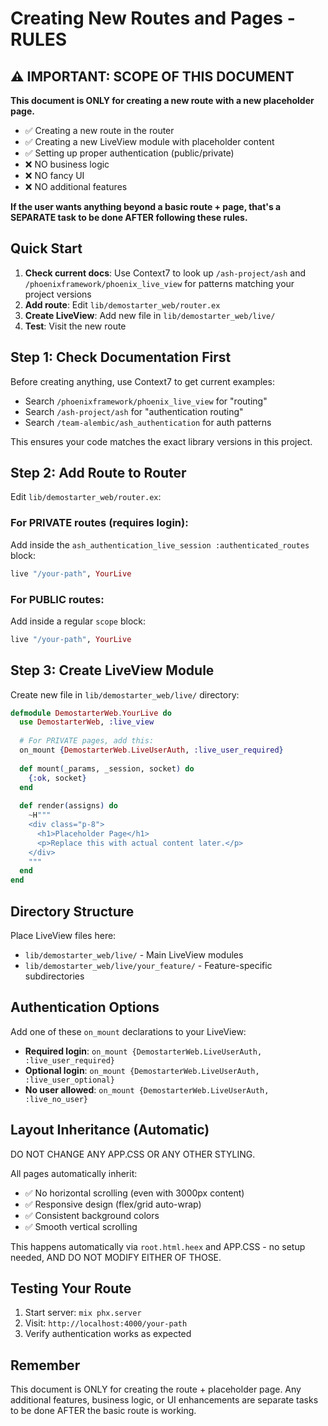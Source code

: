 # Creating New Routes and Pages - RULES

## ⚠️ IMPORTANT: SCOPE OF THIS DOCUMENT

**This document is ONLY for creating a new route with a new placeholder page.**

- ✅ Creating a new route in the router
- ✅ Creating a new LiveView module with placeholder content
- ✅ Setting up proper authentication (public/private)
- ❌ NO business logic
- ❌ NO fancy UI  
- ❌ NO additional features

**If the user wants anything beyond a basic route + page, that's a SEPARATE task to be done AFTER following these rules.**

## Quick Start

1. **Check current docs**: Use Context7 to look up `/ash-project/ash` and `/phoenixframework/phoenix_live_view` for patterns matching your project versions
2. **Add route**: Edit `lib/demostarter_web/router.ex`
3. **Create LiveView**: Add new file in `lib/demostarter_web/live/`
4. **Test**: Visit the new route

## Step 1: Check Documentation First

Before creating anything, use Context7 to get current examples:
- Search `/phoenixframework/phoenix_live_view` for "routing" 
- Search `/ash-project/ash` for "authentication routing"
- Search `/team-alembic/ash_authentication` for auth patterns

This ensures your code matches the exact library versions in this project.

## Step 2: Add Route to Router

Edit `lib/demostarter_web/router.ex`:

### For PRIVATE routes (requires login):
Add inside the `ash_authentication_live_session :authenticated_routes` block:
```elixir
live "/your-path", YourLive
```

### For PUBLIC routes:
Add inside a regular `scope` block:
```elixir
live "/your-path", YourLive
```

## Step 3: Create LiveView Module

Create new file in `lib/demostarter_web/live/` directory:

```elixir
defmodule DemostarterWeb.YourLive do
  use DemostarterWeb, :live_view
  
  # For PRIVATE pages, add this:
  on_mount {DemostarterWeb.LiveUserAuth, :live_user_required}
  
  def mount(_params, _session, socket) do
    {:ok, socket}
  end
  
  def render(assigns) do
    ~H"""
    <div class="p-8">
      <h1>Placeholder Page</h1>
      <p>Replace this with actual content later.</p>
    </div>
    """
  end
end
```

## Directory Structure

Place LiveView files here:
- `lib/demostarter_web/live/` - Main LiveView modules
- `lib/demostarter_web/live/your_feature/` - Feature-specific subdirectories

## Authentication Options

Add one of these `on_mount` declarations to your LiveView:

- **Required login**: `on_mount {DemostarterWeb.LiveUserAuth, :live_user_required}`
- **Optional login**: `on_mount {DemostarterWeb.LiveUserAuth, :live_user_optional}`
- **No user allowed**: `on_mount {DemostarterWeb.LiveUserAuth, :live_no_user}`

## Layout Inheritance (Automatic)

DO NOT CHANGE ANY APP.CSS OR ANY OTHER STYLING.

All pages automatically inherit:
- ✅ No horizontal scrolling (even with 3000px content)
- ✅ Responsive design (flex/grid auto-wrap)
- ✅ Consistent background colors
- ✅ Smooth vertical scrolling

This happens automatically via `root.html.heex` and APP.CSS - no setup needed, AND DO NOT MODIFY EITHER OF THOSE.

## Testing Your Route

1. Start server: `mix phx.server`
2. Visit: `http://localhost:4000/your-path`
3. Verify authentication works as expected

## Remember

This document is ONLY for creating the route + placeholder page. Any additional features, business logic, or UI enhancements are separate tasks to be done AFTER the basic route is working.